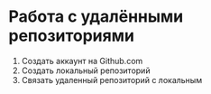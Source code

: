 # Работа с удалёнными репозиториями

1. Создать аккаунт на Github.com
2. Создать локальный репозиторий
3. Связать удаленный репозиторий с локальным